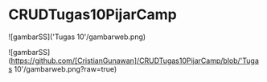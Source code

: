 # CRUDTugas10PijarCamp

![gambarSS]('Tugas 10'/gambarweb.png)


![gambarSS](https://github.com/[CristianGunawan]/CRUDTugas10PijarCamp/blob/'Tugas 10'/gambarweb.png?raw=true)
